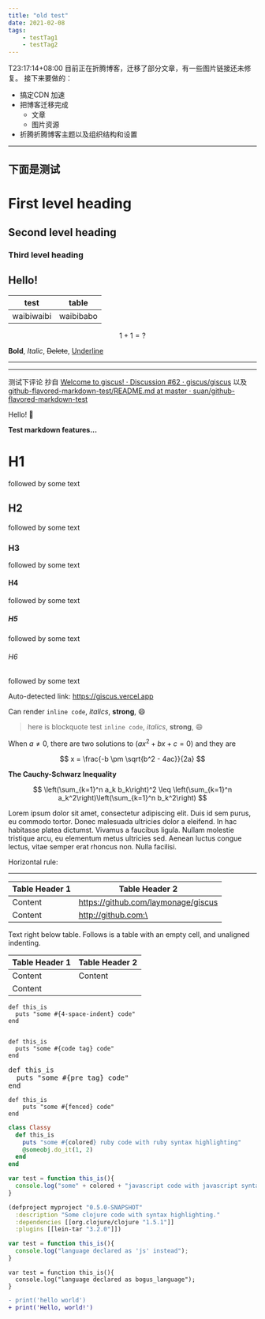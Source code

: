 ```yaml
---
title: "old test"
date: 2021-02-08
tags:
    - testTag1
    - testTag2
---
```

T23:17:14+08:00
目前正在折腾博客，迁移了部分文章，有一些图片链接还未修复。
接下来要做的：

- 搞定CDN 加速
- 把博客迁移完成
  - 文章
  - 图片资源
- 折腾折腾博客主题以及组织结构和设置

---
下面是测试
---

# First level heading

## Second level heading

### Third level heading

## Hello!

| test | table |
|------|-------|
|waibiwaibi|waibibabo|

$$
1+1=?
$$

**Bold**, *Italic*, <s>Delete</s>, <u>Underline</u>

---

------

测试下评论
抄自 [Welcome to giscus! · Discussion #62 · giscus/giscus](https://github.com/giscus/giscus/discussions/62#discussioncomment-740574)
以及 [github-flavored-markdown-test/README.md at master · suan/github-flavored-markdown-test](https://github.com/suan/github-flavored-markdown-test/blob/master/README.md)

Hello! 🎉

**Test markdown features...**

# H1
followed by some text

## H2
followed by some text

### H3
followed by some text

#### H4
followed by some text

##### H5
followed by some text

###### H6
followed by some text

Auto-detected link: https://giscus.vercel.app

Can render `inline code`, *italics*, **strong**, 😄

> here is blockquote
> test `inline code`, *italics*, **strong**, 😄

When $a \neq 0$, there are two solutions to $(ax^2 + bx + c = 0)$ and they are

$$
x = \frac{-b \pm \sqrt{b^2 - 4ac}}{2a}
$$


**The Cauchy-Schwarz Inequality**

$$
\left(\sum_{k=1}^n a_k b_k\right)^2 \leq \left(\sum_{k=1}^n a_k^2\right)\left(\sum_{k=1}^n b_k^2\right)
$$


Lorem ipsum dolor sit amet, consectetur adipiscing elit. Duis id sem purus, eu commodo tortor. Donec malesuada ultricies dolor a eleifend. In hac habitasse platea dictumst. Vivamus a faucibus ligula. Nullam molestie tristique arcu, eu elementum metus ultricies sed. Aenean luctus congue lectus, vitae semper erat rhoncus non. Nulla facilisi.

Horizontal rule:

---

|Table Header 1|Table Header 2|
|----|----|
|Content|	https://github.com/laymonage/giscus|
|Content|	http://github.com:\<test>|
Text right below table. Follows is a table with an empty cell, and unaligned indenting.

|Table Header 1	| Table Header 2|
|---|---|
|Content|	Content|
|Content| |


    def this_is
      puts "some #{4-space-indent} code"
    end

<code>
def this_is
  puts "some #{code tag} code"
end
</code>

<pre>
def this_is
  puts "some #{pre tag} code"
end
</pre>

```
def this_is
    puts "some #{fenced} code"
end
```

```ruby
class Classy
  def this_is
    puts "some #{colored} ruby code with ruby syntax highlighting"
    @someobj.do_it(1, 2)
  end
end
```

```javascript
var test = function this_is(){
  console.log("some" + colored + "javascript code with javascript syntax highlighting really long");
}
```

```clojure
(defproject myproject "0.5.0-SNAPSHOT"
  :description "Some clojure code with syntax highlighting."
  :dependencies [[org.clojure/clojure "1.5.1"]]
  :plugins [[lein-tar "3.2.0"]])
```

```js
var test = function this_is(){
  console.log("language declared as 'js' instead");
}
```

```bogus_language
var test = function this_is(){
  console.log("language declared as bogus_language");
}
```

```diff
- print('hello world')
+ print('Hello, world!')
```